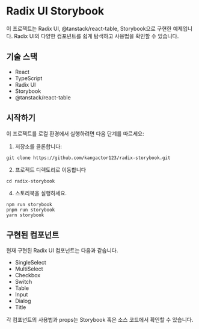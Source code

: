 # Radix UI Storybook

이 프로젝트는 Radix UI, @tanstack/react-table, Storybook으로 구현한 예제입니다. Radix UI의 다양한 컴포넌트를 쉽게 탐색하고 사용법을 확인할 수 있습니다.

## 기술 스택

- React
- TypeScript
- Radix UI
- Storybook
- @tanstack/react-table

## 시작하기

이 프로젝트를 로컬 환경에서 실행하려면 다음 단계를 따르세요:

1. 저장소를 클론합니다:
```
git clone https://github.com/kangactor123/radix-storybook.git
```
2. 프로젝트 디렉토리로 이동합니다
```
cd radix-storybook
```  
4. 스토리북을 실행하세요.
```
npm run storybook
pnpm run storybook
yarn storybook
```

## 구현된 컴포넌트
현재 구현된 Radix UI 컴포넌트는 다음과 같습니다.

- SingleSelect
- MultiSelect
- Checkbox
- Switch
- Table
- Input
- Dialog
- Title

각 컴포넌트의 사용법과 props는 Storybook 혹은 소스 코드에서 확인할 수 있습니다.
